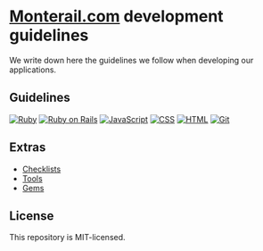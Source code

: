 # [Monterail.com](http://monterail.com) development guidelines

We write down here the guidelines we follow when developing our applications.

## Guidelines

[![Ruby](https://raw.github.com/monterail/guidelines/master/images/ruby.png)](https://raw.github.com/monterail/guidelines/blob/master/ruby.md) [![Ruby on Rails](https://raw.github.com/monterail/guidelines/master/images/rails.png)](https://github.com/monterail/guidelines/blob/master/rails.md) [![JavaScript](https://raw.github.com/monterail/guidelines/master/images/javascript.png)](https://github.com/monterail/guidelines/blob/master/javascript.md) [![CSS](https://raw.github.com/monterail/guidelines/master/images/css.png)](https://github.com/monterail/guidelines/blob/master/stylesheets.md) [![HTML](https://raw.github.com/monterail/guidelines/master/images/html.png)](https://github.com/monterail/guidelines/blob/master/html.md) [![Git](https://raw.github.com/monterail/guidelines/master/images/git.png)](https://github.com/monterail/guidelines/blob/master/git.md)

## Extras

* [Checklists](https://github.com/monterail/guidelines/blob/master/checklist.md)
* [Tools](https://github.com/monterail/guidelines/blob/master/tools.md)
* [Gems](https://github.com/monterail/guidelines/blob/master/gems.md)

## License

This repository is MIT-licensed.
